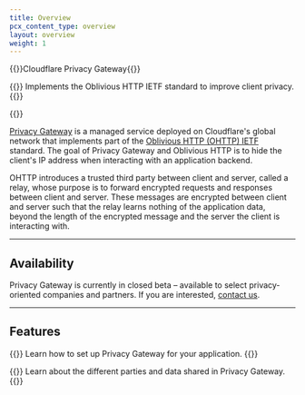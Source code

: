 ```yaml
---
title: Overview
pcx_content_type: overview
layout: overview
weight: 1
---
```


{{<heading-pill style="beta">}}Cloudflare Privacy Gateway{{</heading-pill>}}

{{<description>}}
Implements the Oblivious HTTP IETF standard to improve client privacy.
{{</description>}}

{{<plan type="enterprise">}}

[Privacy Gateway](https://blog.cloudflare.com/building-privacy-into-internet-standards-and-how-to-make-your-app-more-private-today/) is a managed service deployed on Cloudflare's global network that implements part of the [Oblivious HTTP (OHTTP) IETF](https://www.ietf.org/archive/id/draft-thomson-http-oblivious-01.html) standard. The goal of Privacy Gateway and Oblivious HTTP is to hide the client's IP address when interacting with an application backend.

OHTTP introduces a trusted third party between client and server, called a relay, whose purpose is to forward encrypted requests and responses between client and server. These messages are encrypted between client and server such that the relay learns nothing of the application data, beyond the length of the encrypted message and the server the client is interacting with.

---

## Availability

Privacy Gateway is currently in closed beta – available to select privacy-oriented companies and partners. If you are interested, [contact us](https://www.cloudflare.com/lp/privacy-edge/).

---

## Features

{{<feature header="Get started" href="/privacy-gateway/get-started/" cta="Get started">}}
Learn how to set up Privacy Gateway for your application.
{{</feature>}}

{{<feature header="Legal" href="/privacy-gateway/reference/legal/" cta="Learn more">}}
Learn about the different parties and data shared in Privacy Gateway.
{{</feature>}}